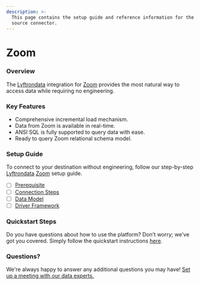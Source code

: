 ```yaml
---
description: >-
  This page contains the setup guide and reference information for the Zoom
  source connector.
---
```


# Zoom

### Overview

The [Lyftrondata](https://www.lyftrondata.com/) integration for [Zoom](None/) provides the most natural way to access data while requiring no engineering.

### Key Features

* Comprehensive incremental load mechanism.
* Data from Zoom is available in real-time.
* ANSI SQL is fully supported to query data with ease.
* Ready to query Zoom relational schema model.

### Setup Guide

To connect to your destination without engineering, follow our step-by-step [Lyftrondata](https://www.lyftrondata.com/) [Zoom](None/) setup guide.

* [ ] [Prerequisite](prerequisite.md)
* [ ] [Connection Steps](connection-steps.md)
* [ ] [Data Model](data-model/erd.md)
* [ ] [Driver Framework](driver-framework/)

### Quickstart Steps

Do you have questions about how to use the platform? Don't worry; we've got you covered. Simply follow the quickstart instructions [here](../../).

### Questions? <a href="#questions" id="questions"></a>

We're always happy to answer any additional questions you may have! [Set up a meeting with our data experts.](https://www.lyftrondata.com/book-a-meeting/)
